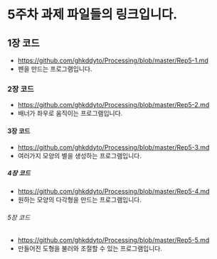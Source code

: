# 5주차 과제 파일들의 링크입니다.

## 1장 코드
* https://github.com/ghkddyto/Processing/blob/master/Rep5-1.md
* 펜을 만드는 프로그램입니다.

### 2장 코드
* https://github.com/ghkddyto/Processing/blob/master/Rep5-2.md
* 배너가 좌우로 움직이는 프로그램입니다.

#### 3장 코드
* https://github.com/ghkddyto/Processing/blob/master/Rep5-3.md
* 여러가지 모양의 별을 생성하는 프로그램입니다.

##### 4장 코드
* https://github.com/ghkddyto/Processing/blob/master/Rep5-4.md
* 원하는 모양의 다각형을 만드는 프로그램입니다.


###### 5장 코드
* https://github.com/ghkddyto/Processing/blob/master/Rep5-5.md
* 만들어진 도형을 불러와 조절할 수 있는 프로그램입니다.
